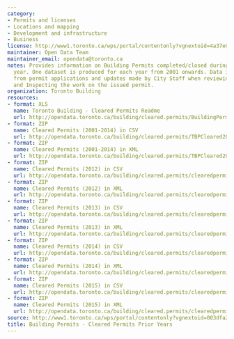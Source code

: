 ```yaml
---
category:
- Permits and licenses
- Locations and mapping
- Development and infrastructure
- Business
license: http://www1.toronto.ca/wps/portal/contentonly?vgnextoid=4a37e03bb8d1e310VgnVCM10000071d60f89RCRD
maintainer: Open Data Team
maintainer_email: opendata@toronto.ca
notes: Provides information on Building Permits completed/closed during the calendar
  year. One dataset is produced for each year from 2001 onwards. Data is collected
  from permit applications and updates made by City Staff when reviewing the application
  and Inspecting the work on the issued permit.
organization: Toronto Building
resources:
- format: XLS
  name: Toronto Building - Cleared Permits Readme
  url: http://opendata.toronto.ca/building/cleared.permits/BuildingPermitsClearedReadme.xls
- format: ZIP
  name: Cleared Permits (2001-2014) in CSV
  url: http://opendata.toronto.ca/building/cleared.permits/TBPCleared2001_2014_csv.zip
- format: ZIP
  name: Cleared Permits (2001-2014) in XML
  url: http://opendata.toronto.ca/building/cleared.permits/TBPCleared2001_2014.zip
- format: ZIP
  name: Cleared Permits (2012) in CSV
  url: http://opendata.toronto.ca/building/cleared.permits/clearedpermits2012_csv.zip
- format: ZIP
  name: Cleared Permits (2012) in XML
  url: http://opendata.toronto.ca/building/cleared.permits/clearedpermits2012.zip
- format: ZIP
  name: Cleared Permits (2013) in CSV
  url: http://opendata.toronto.ca/building/cleared.permits/clearedpermits2013_csv.zip
- format: ZIP
  name: Cleared Permits (2013) in XML
  url: http://opendata.toronto.ca/building/cleared.permits/clearedpermits2013.zip
- format: ZIP
  name: Cleared Permits (2014) in CSV
  url: http://opendata.toronto.ca/building/cleared.permits/clearedpermits2014_csv.zip
- format: ZIP
  name: Cleared Permits (2014) in XML
  url: http://opendata.toronto.ca/building/cleared.permits/clearedpermits2014.zip
- format: ZIP
  name: Cleared Permits (2015) in CSV
  url: http://opendata.toronto.ca/building/cleared.permits/clearedpermits2015_csv.zip
- format: ZIP
  name: Cleared Permits (2015) in XML
  url: http://opendata.toronto.ca/building/cleared.permits/clearedpermits2015.zip
source: http://www1.toronto.ca/wps/portal/contentonly?vgnextoid=003dfa24d5e83310VgnVCM1000003dd60f89RCRD&vgnextchannel=1a66e03bb8d1e310VgnVCM10000071d60f89RCRD
title: Building Permits - Cleared Permits Prior Years
---
```

